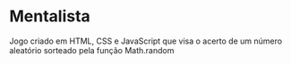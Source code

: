 # Mentalista
Jogo criado em HTML, CSS e JavaScript que visa o acerto de um número aleatório sorteado pela função Math.random
